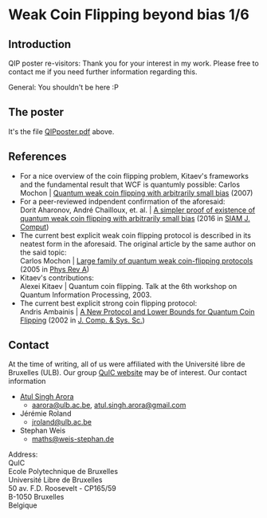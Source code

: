 # Weak Coin Flipping beyond bias 1/6

## Introduction
QIP poster re-visitors: Thank you for your interest in my work. Please free to contact me if you need further information regarding this.


General: You shouldn't be here :P

## The poster
It's the file [QIPposter.pdf](./QIPposter.pdf) above.

## References
* For a nice overview of the coin flipping problem, Kitaev's frameworks and the fundamental result that WCF is quantumly possible:
	Carlos Mochon | [Quantum weak coin flipping with arbitrarily small bias](https://arxiv.org/abs/0711.4114) (2007)
* For a peer-reviewed indpendent confirmation of the aforesaid:  
Dorit Aharonov, André Chailloux, et. al. | [A simpler proof of existence of quantum weak coin flipping with arbitrarily small bias](https://arxiv.org/abs/1402.7166) (2016 in [SIAM J. Comput](https://doi.org/10.1137/14096387X))
* The current best explicit weak coin flipping protocol is described in its neatest form in the aforesaid. The original article by the same author on the said topic:  
Carlos Mochon | [Large family of quantum weak coin-flipping protocols](https://arxiv.org/abs/quant-ph/0502068) (2005 in [Phys Rev A](10.1103/PhysRevA.72.022341))
* Kitaev's contributions:  
Alexei Kitaev | Quantum coin flipping. Talk at the 6th workshop on Quantum Information Processing, 2003.
* The current best explicit strong coin flipping protocol:  
Andris Ambainis | [A New Protocol and Lower Bounds for Quantum Coin Flipping](https://arxiv.org/abs/quant-ph/0204022) (2002 in [J. Comp. & Sys. Sc.](https://www.sciencedirect.com/science/article/pii/S0022000003001417))

## Contact
At the time of writing, all of us were affiliated with the Université libre de Bruxelles (ULB). Our group [QuIC website](quic.ulb.ac.be) may be of interest. Our contact information
* [Atul Singh Arora](https://atulsingharora.github.io) 
	* aarora@ulb.ac.be, atul.singh.arora@gmail.com
* Jérémie Roland
	* jroland@ulb.ac.be
* Stephan Weis
	* maths@weis-stephan.de



Address:  
QuIC  
Ecole Polytechnique de Bruxelles  
Université Libre de Bruxelles  
50 av. F.D. Roosevelt - CP165/59  
B-1050 Bruxelles  
Belgique  